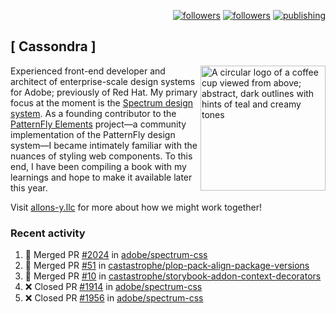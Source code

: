 <p align="right"><a rel="me" href="https://front-end.social/@castastrophe">
    <img alt="followers" title="Follow me on Mastodon" src="https://img.shields.io/mastodon/follow/109297102751309835?domain=https%3A%2F%2Ffront-end.social&label=Follow&logo=mastodon&logoColor=white&style=for-the-badge&labelColor=008080&color=006969"/></a>
  <a href="https://codepen.io/castastrophe/">
    <img alt="followers" title="Follow me on CodePen" src="https://img.shields.io/badge/16-1?color=640464&labelColor=7c007c&style=for-the-badge&logo=codepen&label=Follow"/></a>
<a href="https://castastrophe.medium.com/">
    <img alt="publishing" title="View articles on Medium" src="https://img.shields.io/badge/107-1?color=666&labelColor=444&label=subscribe&logo=medium&logoColor=white&style=for-the-badge"/></a>
</p>

## [&nbsp;Cassondra&nbsp;]

<img align="right" src="https://github-production-user-asset-6210df.s3.amazonaws.com/1840295/253016758-ba468774-1cd3-42c2-8f43-947b5eeb5edf.png" height="200" alt="A circular logo of a coffee cup viewed from above; abstract, dark outlines with hints of teal and creamy tones">

Experienced front-end developer and architect of enterprise-scale design systems for Adobe; previously of Red Hat. My primary focus at the moment is the [Spectrum design system](https://github.com/adobe/spectrum-css). As a founding contributor to the [PatternFly&nbsp;Elements](https://github.com/patternfly/patternfly-elements) project&mdash;a community implementation of the PatternFly design system&mdash;I became intimately familiar with the nuances of styling web components. To this end, I have been compiling a book with my learnings and hope to make it available later this year.

Visit [allons-y.llc](http://allons-y.llc/) for more about how we might work together!

### Recent activity

<!--START_SECTION:activity-->
1. 🎉 Merged PR [#2024](https://github.com/adobe/spectrum-css/pull/2024) in [adobe/spectrum-css](https://github.com/adobe/spectrum-css)
2. 🎉 Merged PR [#51](https://github.com/castastrophe/plop-pack-align-package-versions/pull/51) in [castastrophe/plop-pack-align-package-versions](https://github.com/castastrophe/plop-pack-align-package-versions)
3. 🎉 Merged PR [#10](https://github.com/castastrophe/storybook-addon-context-decorators/pull/10) in [castastrophe/storybook-addon-context-decorators](https://github.com/castastrophe/storybook-addon-context-decorators)
4. ❌ Closed PR [#1914](https://github.com/adobe/spectrum-css/pull/1914) in [adobe/spectrum-css](https://github.com/adobe/spectrum-css)
5. ❌ Closed PR [#1956](https://github.com/adobe/spectrum-css/pull/1956) in [adobe/spectrum-css](https://github.com/adobe/spectrum-css)
<!--END_SECTION:activity-->
